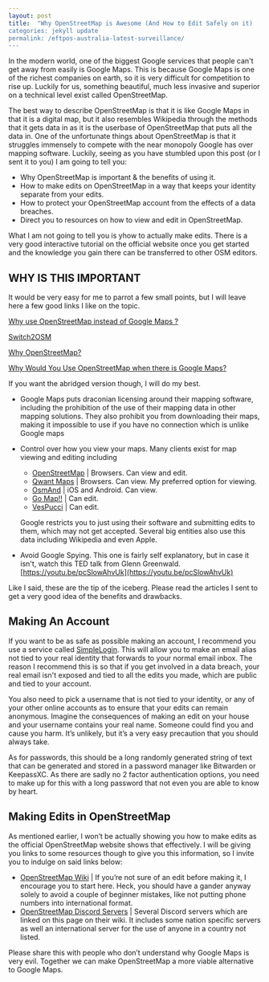 ```yaml
---
layout: post
title:  "Why OpenStreetMap is Awesome (And How to Edit Safely on it)
categories: jekyll update
permalink: /eftpos-australia-latest-surveillance/
---
```


In the modern world, one of the biggest Google services that people can't get away from easily is Google Maps. This is because Google Maps is one of the richest companies on earth, so it is very difficult for competition to rise up. Luckily for us, something beautiful, much less invasive and superior on a technical level exist called OpenStreetMap.

The best way to describe OpenStreetMap is that it is like Google Maps in that it is a digital map, but it also resembles Wikipedia through the methods that it gets data in as it is the userbase of OpenStreetMap that puts all the data in. One of the unfortunate things about OpenStreetMap is that it struggles immensely to compete with the near monopoly Google has over mapping software. Luckily, seeing as you have stumbled upon this post (or I sent it to you) I am going to tell you:

- Why OpenStreetMap is important & the benefits of using it.
- How to make edits on OpenStreetMap in a way that keeps your identity separate from your edits.
- How to protect your OpenStreetMap account from the effects of a data breaches.
- Direct you to resources on how to view and edit in OpenStreetMap.

What I am not going to tell you is yhow to actually make edits. There is a very good interactive tutorial on the official website once you get started and the knowledge you gain there can be transferred to other OSM editors.

## WHY IS THIS IMPORTANT

It would be very easy for me to parrot a few small points, but I will leave here a few good links I like on the topic.

[Why use OpenStreetMap instead of Google Maps ?](https://www.openstreetmap.org/user/jbelien/diary/44356)

[Switch2OSM](https://switch2osm.org/why-switch/)

[Why OpenStreetMap?](https://wiki.openstreetmap.org/wiki/FAQ#Why_OpenStreetMap.3F)

[Why Would You Use OpenStreetMap when there is Google Maps?](https://geoawesomeness.com/why-would-you-use-openstreetmap-if-there-is-google-maps/)

If you want the abridged version though, I will do my best.

- Google Maps puts draconian licensing around their mapping software, including the prohibition of the use of their mapping data in other mapping solutions. They also prohibit you from downloading their maps, making it impossible to use if you have no connection which is unlike Google maps

- Control over how you view your maps. Many clients exist for map viewing and editing including
    - [OpenStreetMap](https://www.openstreetmap.org/) | Browsers. Can view and edit.
    - [Qwant Maps](https://www.qwant.com/maps) | Browsers. Can view. My preferred option for viewing.
    - [OsmAnd](https://osmand.net/) | iOS and Android. Can view.
    - [Go Map!!](https://apps.apple.com/app/id592990211) [](https://osmand.net/)| Can edit.
    - [VesPucci](https://play.google.com/store/apps/details?id=de.blau.android) [](https://osmand.net/)| Can edit.
    
    Google restricts you to just using their software and submitting edits to them, which may not get accepted. Several big entities also use this data including Wikipedia and even Apple.
    
- Avoid Google Spying. This one is fairly self explanatory, but in case it isn't, watch this TED talk from Glenn Greenwald. [https://youtu.be/pcSlowAhvUk](https://youtu.be/pcSlowAhvUk)

Like I said, these are the tip of the iceberg. Please read the articles I sent to get a very good idea of the benefits and drawbacks.

## Making An Account

If you want to be as safe as possible making an account, I recommend you use a service called [SimpleLogin](https://simplelogin.io/). This will allow you to make an email alias not tied to your real identity that forwards to your normal email inbox. The reason I recommend this is so that if you get involved in a data breach, your real email isn't exposed and tied to all the edits you made, which are public and tied to your account.

You also need to pick a username that is not tied to your identity, or any of your other online accounts as to ensure that your edits can remain anonymous. Imagine the consequences of making an edit on your house and your username contains your real name. Someone could find you and cause you harm. It’s unlikely, but it’s a very easy precaution that you should always take.

As for passwords, this should be a long randomly generated string of text that can be generated and stored in a password manager like Bitwarden or KeepassXC. As there are sadly no 2 factor authentication options, you need to make up for this with a long password that not even you are able to know by heart.

## Making Edits in OpenStreetMap

As mentioned earlier, I won’t be actually showing you how to make edits as the official OpenStreetMap website shows that effectively. I will be giving you links to some resources though to give you this information, so I invite you to indulge on said links below:

- [OpenStreetMap Wiki](https://wiki.openstreetmap.org/wiki/Main_Page) | If you’re not sure of an edit before making it, I encourage you to start here. Heck, you should have a gander anyway solely to avoid a couple of beginner mistakes, like not putting phone numbers into international format.
- [OpenStreetMap Discord Servers](https://wiki.openstreetmap.org/wiki/Discord) | Several Discord servers which are linked on this page on their wiki. It includes some nation specific servers as well an international server for the use of anyone in a country not listed.

Please share this with people who don’t understand why Google Maps is very evil. Together we can make OpenStreetMap a more viable alternative to Google Maps.
